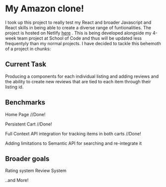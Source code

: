 # My Amazon clone!

I took up this project to really test my React and broader Javascript and React skills in being able to create a diverse range of funtionalities. The project is hosted on Netlify [here](https://brycenreactamazonclone.netlify.app) . This is being developed alongside my 4-week team project at School of Code and thus will be updated less frequentyly than my normal projects. I have decided to tackle this behemoth of a project in chunks:

## Current Task

Producing a components for each individual listing and adding reviews and the ability to create new
reviews that are tied to each item through their listing id.

## Benchmarks

Home Page //Done!

Persistent Cart //Done!

Full Context API integration for tracking items in both carts //Done!

Adding limitations to Semantic API for searching and re-integrate it

## Broader goals

Rating system
Review System

..and More!
